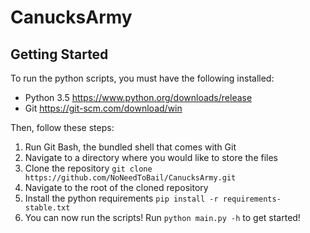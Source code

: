 # CanucksArmy

## Getting Started

To run the python scripts, you must have the following installed:

- Python 3.5 https://www.python.org/downloads/release
- Git https://git-scm.com/download/win

Then, follow these steps:

1. Run Git Bash, the bundled shell that comes with Git
2. Navigate to a directory where you would like to store the files
3. Clone the repository `git clone https://github.com/NoNeedToBail/CanucksArmy.git`
4. Navigate to the root of the cloned repository
5. Install the python requirements `pip install -r requirements-stable.txt`
6. You can now run the scripts! Run `python main.py -h` to get started!

